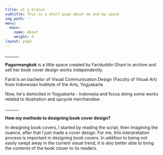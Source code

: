 ```yaml
---
title: at a Glance
subtitle: This is a short page about me and my space
img_path: ''
menu:
  main:
    name: About
    weight: 4
layout: page
---
```

\_\_\_\_\_\__

**Pagarmangkok** is a little space created by Fariduddin Ghani to archive and sell her book cover design works independently. 

Farid is an bachelor of Visual Communication Design (Faculty of Visual Art) from Indonesian Institute of the Arts, Yogyakarta

Now, he's domiciled in Yogyakarta - Indonesia and focus doing some works related to illustration and upcycle merchandise.

\_\_\_\_\_\__

**How my methode to designing book cover design?**

In designing book covers, I started by reading the script, then imagining the nuance, after that I just made a cover design. For me, this interpretation process is important in designing book covers. In addition to being not easily swept away in the current visual trend, it is also better able to bring the contents of the book closer to its readers.
